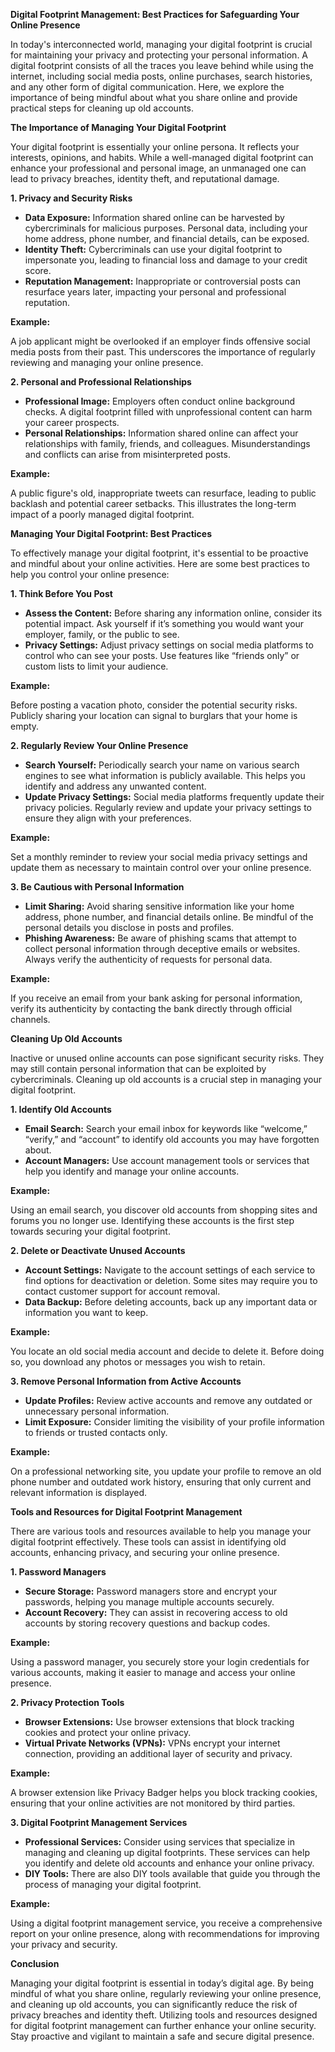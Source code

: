 **Digital Footprint Management: Best Practices for Safeguarding Your Online Presence**

In today's interconnected world, managing your digital footprint is crucial for
maintaining your privacy and protecting your personal information. A digital
footprint consists of all the traces you leave behind while using the internet,
including social media posts, online purchases, search histories, and any other
form of digital communication. Here, we explore the importance of being mindful
about what you share online and provide practical steps for cleaning up old
accounts.

**The Importance of Managing Your Digital Footprint**

Your digital footprint is essentially your online persona. It reflects your
interests, opinions, and habits. While a well-managed digital footprint can
enhance your professional and personal image, an unmanaged one can lead to
privacy breaches, identity theft, and reputational damage.

**1\. Privacy and Security Risks**

- **Data Exposure:** Information shared online can be harvested by
  cybercriminals for malicious purposes. Personal data, including your home
  address, phone number, and financial details, can be exposed.
- **Identity Theft:** Cybercriminals can use your digital footprint to
  impersonate you, leading to financial loss and damage to your credit score.
- **Reputation Management:** Inappropriate or controversial posts can resurface
  years later, impacting your personal and professional reputation.

**Example:**

A job applicant might be overlooked if an employer finds offensive social media
posts from their past. This underscores the importance of regularly reviewing
and managing your online presence.

**2\. Personal and Professional Relationships**

- **Professional Image:** Employers often conduct online background checks. A
  digital footprint filled with unprofessional content can harm your career
  prospects.
- **Personal Relationships:** Information shared online can affect your
  relationships with family, friends, and colleagues. Misunderstandings and
  conflicts can arise from misinterpreted posts.

**Example:**

A public figure's old, inappropriate tweets can resurface, leading to public
backlash and potential career setbacks. This illustrates the long-term impact of
a poorly managed digital footprint.

**Managing Your Digital Footprint: Best Practices**

To effectively manage your digital footprint, it's essential to be proactive and
mindful about your online activities. Here are some best practices to help you
control your online presence:

**1\. Think Before You Post**

- **Assess the Content:** Before sharing any information online, consider its
  potential impact. Ask yourself if it’s something you would want your employer,
  family, or the public to see.
- **Privacy Settings:** Adjust privacy settings on social media platforms to
  control who can see your posts. Use features like “friends only” or custom
  lists to limit your audience.

**Example:**

Before posting a vacation photo, consider the potential security risks. Publicly
sharing your location can signal to burglars that your home is empty.

**2\. Regularly Review Your Online Presence**

- **Search Yourself:** Periodically search your name on various search engines
  to see what information is publicly available. This helps you identify and
  address any unwanted content.
- **Update Privacy Settings:** Social media platforms frequently update their
  privacy policies. Regularly review and update your privacy settings to ensure
  they align with your preferences.

**Example:**

Set a monthly reminder to review your social media privacy settings and update
them as necessary to maintain control over your online presence.

**3\. Be Cautious with Personal Information**

- **Limit Sharing:** Avoid sharing sensitive information like your home address,
  phone number, and financial details online. Be mindful of the personal details
  you disclose in posts and profiles.
- **Phishing Awareness:** Be aware of phishing scams that attempt to collect
  personal information through deceptive emails or websites. Always verify the
  authenticity of requests for personal data.

**Example:**

If you receive an email from your bank asking for personal information, verify
its authenticity by contacting the bank directly through official channels.

**Cleaning Up Old Accounts**

Inactive or unused online accounts can pose significant security risks. They may
still contain personal information that can be exploited by cybercriminals.
Cleaning up old accounts is a crucial step in managing your digital footprint.

**1\. Identify Old Accounts**

- **Email Search:** Search your email inbox for keywords like “welcome,”
  “verify,” and “account” to identify old accounts you may have forgotten about.
- **Account Managers:** Use account management tools or services that help you
  identify and manage your online accounts.

**Example:**

Using an email search, you discover old accounts from shopping sites and forums
you no longer use. Identifying these accounts is the first step towards securing
your digital footprint.

**2\. Delete or Deactivate Unused Accounts**

- **Account Settings:** Navigate to the account settings of each service to find
  options for deactivation or deletion. Some sites may require you to contact
  customer support for account removal.
- **Data Backup:** Before deleting accounts, back up any important data or
  information you want to keep.

**Example:**

You locate an old social media account and decide to delete it. Before doing so,
you download any photos or messages you wish to retain.

**3\. Remove Personal Information from Active Accounts**

- **Update Profiles:** Review active accounts and remove any outdated or
  unnecessary personal information.
- **Limit Exposure:** Consider limiting the visibility of your profile
  information to friends or trusted contacts only.

**Example:**

On a professional networking site, you update your profile to remove an old
phone number and outdated work history, ensuring that only current and relevant
information is displayed.

**Tools and Resources for Digital Footprint Management**

There are various tools and resources available to help you manage your digital
footprint effectively. These tools can assist in identifying old accounts,
enhancing privacy, and securing your online presence.

**1\. Password Managers**

- **Secure Storage:** Password managers store and encrypt your passwords,
  helping you manage multiple accounts securely.
- **Account Recovery:** They can assist in recovering access to old accounts by
  storing recovery questions and backup codes.

**Example:**

Using a password manager, you securely store your login credentials for various
accounts, making it easier to manage and access your online presence.

**2\. Privacy Protection Tools**

- **Browser Extensions:** Use browser extensions that block tracking cookies and
  protect your online privacy.
- **Virtual Private Networks (VPNs):** VPNs encrypt your internet connection,
  providing an additional layer of security and privacy.

**Example:**

A browser extension like Privacy Badger helps you block tracking cookies,
ensuring that your online activities are not monitored by third parties.

**3\. Digital Footprint Management Services**

- **Professional Services:** Consider using services that specialize in managing
  and cleaning up digital footprints. These services can help you identify and
  delete old accounts and enhance your online privacy.
- **DIY Tools:** There are also DIY tools available that guide you through the
  process of managing your digital footprint.

**Example:**

Using a digital footprint management service, you receive a comprehensive report
on your online presence, along with recommendations for improving your privacy
and security.

**Conclusion**

Managing your digital footprint is essential in today’s digital age. By being
mindful of what you share online, regularly reviewing your online presence, and
cleaning up old accounts, you can significantly reduce the risk of privacy
breaches and identity theft. Utilizing tools and resources designed for digital
footprint management can further enhance your online security. Stay proactive
and vigilant to maintain a safe and secure digital presence.
